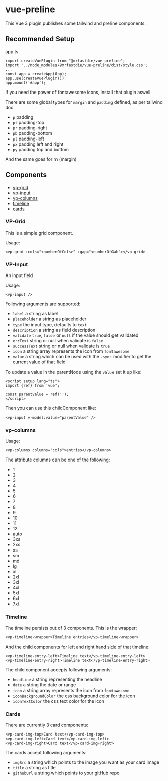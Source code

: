 # vue-preline

This Vue 3 plugin publishes some tailwind and preline components.

## Recommended Setup

app.ts

    import createVuePlugin from "@mrfastdie/vue-preline";
    import '../node_modules/@mrfastdie/vue-preline/dist/style.css';
    ...
    const app = createApp(App);
    app.use(createVuePlugin())
    app.mount('#app');

If you need the power of fontawesome icons, install that plugin aswell.

There are some global types for `margin` and `padding` defined, as per tailwind doc.
 - `p` padding
 - `pt` padding-top
 - `pr` padding-right
 - `pb` padding-bottom
 - `pl` padding-left
 - `px` padding left and right
 - `py` padding top and bottom

And the same goes for m (margin)

## Components

 - [vp-grid](#vp-grid)
 - [vp-input](#vp-input)
 - [vp-columns](#vp-columns)
 - [timeline](#timeline)
 - [cards](#cards)

### VP-Grid
This is a simple grid component.

Usage:

    <vp-grid :cols="<numberOfCols>" :gap="<numberOfGab"></vp-grid>

### VP-Input
An input field

Usage:

    <vp-input />

Following arguments are supported:
 - `label` a string as label
 - `placeholder` a string as placeholder
 - `type` the input type, defaults to `text`
 - `description` a string as field description
 - `validate` `true`, `false` or `null` if the value should get validated
 - `errText` string or null when validate is `false`
 - `successText` string or null when validate is `true`
 - `icon` a string array represents the icon from `fontawesome`
 - `value` a string which can be used with the `.sync` modifier to get the current value of that field
 
To update a value in the parentNode using the `value` set it up like:

    <script setup lang="ts">
    import {ref} from 'vue';
    
    const parentValue = ref('');
    </script>

Then you can use this childComponent like:

    <vp-input v-model:value="parentValue" />

### vp-columns
Usage:

    <vp-columns columns="cols">entries</vp-columns>

The attribute columns can be one of the following:
 - 1
 - 2
 - 3
 - 4
 - 5
 - 6
 - 7
 - 8
 - 9
 - 10
 - 11
 - 12
 - auto
 - 3xs
 - 2xs
 - xs
 - sm
 - md
 - lg
 - xl
 - 2xl
 - 3xl
 - 4xl
 - 5xl
 - 6xl
 - 7xl
 
### Timeline
The timeline persists out of 3 components. This is the wrapper:

    <vp-timeline-wrapper>Timeline entries</vp-timeline-wrapper>

And the child components for left and right hand side of that timeline:

    <vp-timeline-entry-left>Timeline text</vp-timeline-entry-left>
    <vp-timeline-entry-right>Timeline text</vp-timeline-entry-right>

The child component accepts following arguments:
 - `headline` a string representing the headline
 - `date` a string the date or range
 - `icon` a string array represents the icon from `fontawesome`
 - `iconBackgroundColor` the css background color for the icon
 - `iconTextColor` the css text color for the icon

### Cards
There are currently 3 card components:

    <vp-card-img-top>Card text</vp-card-img-top>
    <vp-card-img-left>Card text</vp-card-img-left>
    <vp-card-img-right>Card text</vp-card-img-right>

The cards accept following arguments:
 - `imgSrc` a string which points to the image you want as your card image
 - `title` a string as title
 - `githubUrl` a string which points to your gitHub repo
